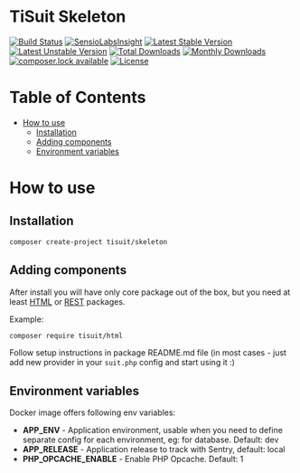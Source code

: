 # TiSuit Skeleton

[![Build Status](https://travis-ci.org/TiSuit/skeleton.svg?branch=master)](https://travis-ci.org/TiSuit/skeleton) [![SensioLabsInsight](https://insight.sensiolabs.com/projects/4244583f-be05-49a6-b742-9ad21ce30499/mini.png)](https://insight.sensiolabs.com/projects/4244583f-be05-49a6-b742-9ad21ce30499) [![Latest Stable Version](https://poser.pugx.org/tisuit/skeleton/version)](https://packagist.org/packages/tisuit/skeleton) [![Latest Unstable Version](https://poser.pugx.org/tisuit/skeleton/v/unstable)](//packagist.org/packages/tisuit/skeleton) [![Total Downloads](https://poser.pugx.org/tisuit/skeleton/downloads)](https://packagist.org/packages/tisuit/skeleton) [![Monthly Downloads](https://poser.pugx.org/tisuit/skeleton/d/monthly)](https://packagist.org/packages/tisuit/skeleton) [![composer.lock available](https://poser.pugx.org/tisuit/skeleton/composerlock)](https://packagist.org/packages/tisuit/skeleton) [![License](https://poser.pugx.org/tisuit/skeleton/license)](https://packagist.org/packages/tisuit/skeleton)

# Table of Contents


<!-- vim-markdown-toc GFM -->

+ [How to use](#how-to-use)
    * [Installation](#installation)
    * [Adding components](#adding-components)
    * [Environment variables](#environment-variables)

<!-- vim-markdown-toc -->

# How to use

## Installation

```bash
composer create-project tisuit/skeleton
```

## Adding components

After install you will have only core package out of the box, but you need at least [HTML](https://github.com/tisuit/html) or [REST](https://github.com/tisuit/rest) packages.

Example:

```bash
composer require tisuit/html
```

Follow setup instructions in package README.md file (in most cases - just add new provider in your `suit.php` config and start using it :)

## Environment variables

Docker image offers following env variables:

* **APP_ENV** - Application environment, usable when you need to define separate config for each environment, eg: for database. Default: dev
* **APP_RELEASE** - Application release to track with Sentry, default: local
* **PHP_OPCACHE_ENABLE** - Enable PHP Opcache. Default: 1
